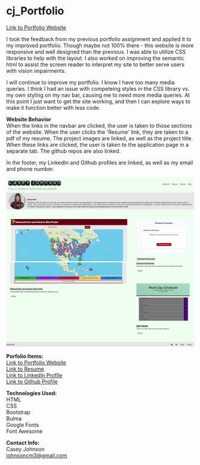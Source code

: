 # cj_Portfolio

[Link to Portfolio Website](https://johnsoncm.github.io/cj_Portfolio/)<br>

I took the feedback from my previous portfolio assignment and applied it to my improved portfolio. Though maybe not 100% there - this website is more responsive and well designed than the previous. I was able to utilize CSS libraries to help with the layout. I also worked on improving the semantic html to assist the screen reader to interpret my site to better serve users with vision impairments.

I will continue to improve my portfolio. I know I have too many media queries. I think I had an issue with competeing styles in the CSS library vs. my own styling on my nav bar, causing me to need more media queries. At this point I just want to get the site working, and then I can explore ways to make it function better with less code.

**Website Behavior**<br>
When the links in the navbar are clicked, the user is taken to those sections of the website. When the user clicks the 'Resume' link, they are taken to a pdf of my resume. The project images are linked, as well as the project title. When these links are clicked, the user is taken to the application page in a separate tab. The github repos are also linked.

In the footer, my LinkedIn and Github profiles are linked, as well as my email and phone number.

**![Screenshot of Website](./assets/images/Portfolio_Website_1.png)**
**![Screenshot of Website](./assets/images/Portfolio_Website_2.png)**

**Porfolio Items:**<br>
[Link to Portfolio Website](https://johnsoncm.github.io/cj_Portfolio/)<br>
[Link to Resume](https://johnsoncm.github.io/cj_Portfolio/assets/Casey_Johnson_Resume_4.17.21.pdf)<br>
[Link to LinkedIn Profile](https://www.linkedin.com/in/casey-johnson-11336b4a/)<br>
[Link to Github Profile](https://github.com/johnsoncm)<br>

**Technologies Used:**<br>
HTML<br>
CSS<br>
Bootstrap<br>
Bulma<br>
Google Fonts<br>
Font Awesome<br>

**Contact Info:**<br>
Casey Johnson<br>
johnsoncm3@gmail.com<br>




